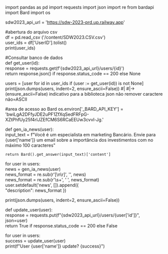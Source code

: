 import pandas as pd
import requests
import json
import re
from bardapi import Bard
import os

sdw2023_api_url = 'https://sdw-2023-prd.up.railway.app'

#abertura do arquivo csv
<br/>df = pd.read_csv ('/content/SDW2023.CSV.csv')
<br/>user_ids = df['UserID'].tolist()
<br/>print(user_ids)


#Consultar banco de dados
<br/>def get_user(id):
    <br/>response = requests.get(f'{sdw2023_api_url}/users/{id}')
    <br/>return response.json() if response.status_code == 200 else None


users = [user for id in user_ids if (user := get_user(id)) is not None]
print(json.dumps(users, indent=2, ensure_ascii=False))
#|
#|->(ensure_ascii=False) indicativo para a biblioteca json não remover caractere não=ASCII

#area de acesso ao Bard
os.environ['_BARD_API_KEY'] = 'bwiLgA2DFfyJDE2uPF1ZfXqSedFRFpG-XZtPhfUy25f4rIJZEfCM6S6RCaEEUw3cvvl-Jg.'


def gen_ia_news(user):
    <br/>input_text = f"Você é um especialista em marketing Bancário. Envie para {user['name']} um email sobre a importância dos investimentos com no máximo 100 caracteres"

    return Bard().get_answer(input_text)['content']


for user in users:
    <br/>news = gen_ia_news(user)
    <br/>news_format = re.sub(r'[\n\r]', '', news)
    <br/>news_format = re.sub(r'\s+', ' ', news_format)
    <br/>user.setdefault('news', []).append({
        <br/>"description": news_format
    })

print(json.dumps(users, indent=2, ensure_ascii=False))


def update_user(user):
    <br/>response = requests.put(f"{sdw2023_api_url}/users/{user['id']}", json=user)
    <br/>return True if response.status_code == 200 else False


for user in users:
    <br/>success = update_user(user)
    <br/>print(f"User {user['name']} update? {success}")




